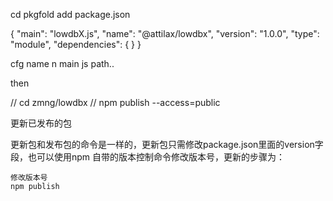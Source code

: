

cd pkgfold
add package.json


{
"main": "lowdbX.js",
"name": "@attilax/lowdbx",
"version": "1.0.0",
"type": "module",
"dependencies": {
}
}




cfg name n main js path..

then


//  cd zmng/lowdbx
//  npm publish --access=public



更新已发布的包

更新包和发布包的命令是一样的，更新包只需修改package.json里面的version字段，也可以使用npm 自带的版本控制命令修改版本号，更新的步骤为：

    修改版本号
    npm publish

